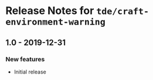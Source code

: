 # Release Notes for `tde/craft-environment-warning`

## 1.0 - 2019-12-31

### New features

- Initial release
